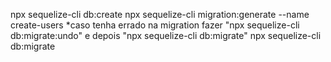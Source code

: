 npx sequelize-cli db:create 
npx sequelize-cli migration:generate --name create-users
*caso tenha errado na migration fazer "npx sequelize-cli db:migrate:undo" e depois "npx sequelize-cli db:migrate"
npx sequelize-cli db:migrate
